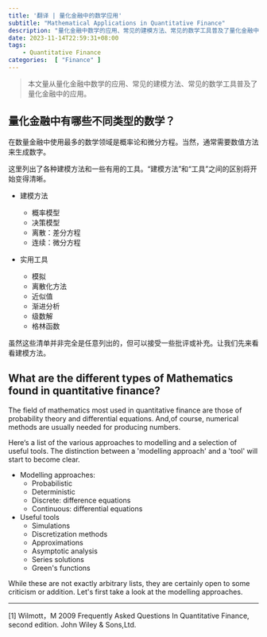 ```yaml
---
title: '翻译 | 量化金融中的数学应用'
subtitle: "Mathematical Applications in Quantitative Finance"
description: "量化金融中数学的应用、常见的建模方法、常见的数学工具普及了量化金融中的应用"
date: 2023-11-14T22:59:31+08:00
tags:
    - Quantitative Finance
categories:  [ "Finance" ]
---
```



> 本文量从量化金融中数学的应用、常见的建模方法、常见的数学工具普及了量化金融中的应用。


## 量化金融中有哪些不同类型的数学？


在数量金融中使用最多的数学领域是概率论和微分方程。当然，通常需要数值方法来生成数字。


这里列出了各种建模方法和一些有用的工具。“建模方法”和“工具”之间的区别将开始变得清晰。

+ 建模方法
  + 概率模型
  + 决策模型
  + 离散：差分方程
  + 连续：微分方程


+ 实用工具
  + 模拟
  + 离散化方法
  + 近似值
  + 渐进分析
  + 级数解
  + 格林函数

虽然这些清单并非完全是任意列出的，但可以接受一些批评或补充。让我们先来看看建模方法。

## What are the different types of Mathematics found in quantitative finance?

The field of  mathematics most used in quantitative finance are those of probability  theory and differential equations. And,of course, numerical methods are usually needed for producing numbers.


Here‘s a list of the various approaches to modelling and a selection  of useful tools. The distinction between a 'modelling approach' and a 'tool' will start to become clear.



+ Modelling approaches:
  + Probabilistic
  + Deterministic
  + Discrete: difference equations
  + Continuous: differential equations
+ Useful tools
  + Simulations
  + Discretization methods
  + Approximations
  + Asymptotic analysis
  + Series solutions
  + Green's functions


While these are not exactly arbitrary lists, they are certainly open to some criticism or addition. Let's first take a look at the modelling approaches.

-------

[1] Wilmott，M 2009 Frequently Asked Questions In Quantitative Finance, second edition. John Wiley & Sons,Ltd.




